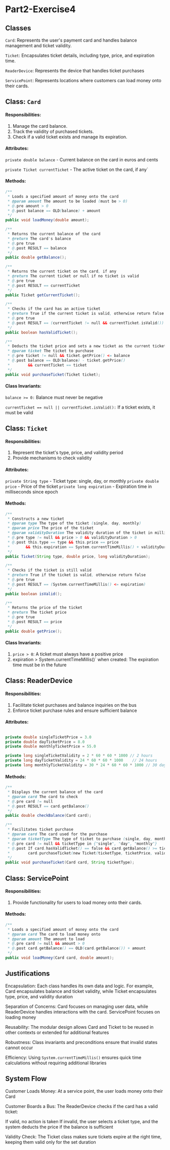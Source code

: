 # Part2-Exercise4

## Classes
`Card`: Represents the user's payment card and handles balance management and ticket validity.

`Ticket`: Encapsulates ticket details, including type, price, and expiration time.

`ReaderDevice`: Represents the device that handles ticket purchases

`ServicePoint`: Represents locations where customers can load money onto their cards.


## Class: `Card`
#### Responsibilities:

1. Manage the card balance.
2. Track the validity of purchased tickets.
3. Check if a valid ticket exists and manage its expiration.

#### Attributes: 
`private double balance` - Current balance on the card in euros and cents

`private Ticket currentTicket` - The active ticket on the card, if any`

#### Methods: 
```java
/**
 * Loads a specified amount of money onto the card
 * @param amount The amount to be loaded (must be > 0)
 * @.pre amount > 0
 * @.post balance == OLD(balance) + amount
 */
public void loadMoney(double amount);

/**
 * Returns the current balance of the card
 * @return The card's balance
 * @.pre true
 * @.post RESULT == balance
 */
public double getBalance();

/**
 * Returns the current ticket on the card, if any
 * @return The current ticket or null if no ticket is valid
 * @.pre true
 * @.post RESULT == currentTicket
 */
public Ticket getCurrentTicket();

/**
 * Checks if the card has an active ticket
 * @return True if the current ticket is valid, otherwise return false 
 * @.pre true
 * @.post RESULT == (currentTicket != null && currentTicket.isValid())
 */
public boolean hasValidTicket();

/**
 * Deducts the ticket price and sets a new ticket as the current ticket
 * @param ticket The ticket to purchase
 * @.pre ticket != null && ticket.getPrice() <= balance
 * @.post balance == OLD(balance) - ticket.getPrice()
 *        && currentTicket == ticket
 */
public void purchaseTicket(Ticket ticket);

```

#### Class Invariants:

`balance >= 0:` Balance must never be negative

`currentTicket == null || currentTicket.isValid():` If a ticket exists, it must be valid




## Class: `Ticket`
#### Responsibilities:

1. Represent the ticket's type, price, and validity period
2. Provide mechanisms to check validity


#### Attributes: 
`private String type` - Ticket type: single, day, or monthly
`private double price`  - Price of the ticket
`private long expiration` - Expiration time in milliseconds since epoch



#### Methods:
```java
/**
 * Constructs a new ticket
 * @param type The type of the ticket (single, day, monthly)
 * @param price The price of the ticket
 * @param validityDuration The validity duration of the ticket in milliseconds
 * @.pre type != null && price > 0 && validityDuration > 0
 * @.post this.type == type && this.price == price
 *       && this.expiration == System.currentTimeMillis() + validityDuration
 */
public Ticket(String type, double price, long validityDuration);

/**
 * Checks if the ticket is still valid
 * @return True if the ticket is valid, otherwise return false 
 * @.pre true
 * @.post RESULT == (System.currentTimeMillis() <= expiration)
 */
public boolean isValid();

/**
 * Returns the price of the ticket
 * @return The ticket price
 * @.pre true
 * @.post RESULT == price
 */
public double getPrice();

```

#### Class Invariants:

1. `price > 0`: A ticket must always have a positive price
2.   expiration > System.currentTimeMillis()` when created: The expiration time must be in the future



## Class: ReaderDevice

#### Responsibilities:

1. Facilitate ticket purchases and balance inquiries on the bus
2. Enforce ticket purchase rules and ensure sufficient balance

#### Attributes:
```java

private double singleTicketPrice = 3.0
private double dayTicketPrice = 8.0
private double monthlyTicketPrice = 55.0

private long singleTicketValidity = 2 * 60 * 60 * 1000 // 2 hours
private long dayTicketValidity = 24 * 60 * 60 * 1000    // 24 hours
private long monthlyTicketValidity = 30 * 24 * 60 * 60 * 1000 // 30 days


```

#### Methods: 
```java
/**
 * Displays the current balance of the card
 * @param card The card to check
 * @.pre card != null
 * @.post RESULT == card.getBalance()
 */
public double checkBalance(Card card);

/**
 * Facilitates ticket purchase
 * @param card The card used for the purchase
 * @param ticketType The type of ticket to purchase (single, day, monthly)
 * @.pre card != null && ticketType in {"single", "day", "monthly"}
 * @.post If card.hasValidTicket() == false && card.getBalance() >= ticketPrice,
 *        card.purchaseTicket(new Ticket(ticketType, ticketPrice, validityDuration))
 */
public void purchaseTicket(Card card, String ticketType);

```

## Class: ServicePoint

#### Responsibilities:

1. Provide functionality for users to load money onto their cards.

#### Methods:
```java
/**
 * Loads a specified amount of money onto the card
 * @param card The card to load money onto
 * @param amount The amount to load
 * @.pre card != null && amount > 0
 * @.post card.getBalance() == OLD(card.getBalance()) + amount
 */
public void loadMoney(Card card, double amount);

```

## Justifications
Encapsulation: Each class handles its own data and logic. For example, Card encapsulates balance and ticket validity, while Ticket encapsulates type, price, and validity duration

Separation of Concerns: Card focuses on managing user data, while ReaderDevice handles interactions with the card. ServicePoint focuses on loading money

Reusability: The modular design allows Card and Ticket to be reused in other contexts or extended for additional features

Robustness: Class invariants and preconditions ensure that invalid states cannot occur

Efficiency: Using `System.currentTimeMillis()` ensures quick time calculations without requiring additional libraries

## System Flow
Customer Loads Money: At a service point, the user loads money onto their Card

Customer Boards a Bus: 
The ReaderDevice checks if the card has a valid ticket:

If valid, no action is taken
If invalid, the user selects a ticket type, and the system deducts the price if the balance is sufficient

Validity Check:
The Ticket class makes sure tickets expire at the right time, keeping them valid only for the set duration





















